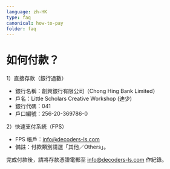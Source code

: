 ```yaml
---
language: zh-HK
type: faq
canonical: how-to-pay
folder: faq
---
```

# 如何付款？

1）直接存款（銀行過數）  
- 銀行名稱：創興銀行有限公司（Chong Hing Bank Limited）  
- 戶名：Little Scholars Creative Workshop (迪少)  
- 銀行代碼：041  
- 戶口編號：256-20-369786-0

2）快速支付系統（FPS）  
- FPS 帳戶：info@decoders-ls.com  
- 備註：付款類別請選「其他／Others」。

完成付款後，請將存款憑證電郵至 info@decoders-ls.com 作紀錄。